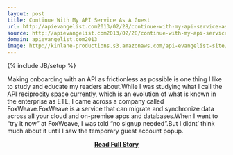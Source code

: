 ```yaml
---
layout: post
title: Continue With My API Service As A Guest
url: http://apievangelist.com2013/02/28/continue-with-my-api-service-as-a-guest/
source: http://apievangelist.com2013/02/28/continue-with-my-api-service-as-a-guest/
domain: apievangelist.com2013
image: http://kinlane-productions.s3.amazonaws.com/api-evangelist-site/blog/foxweave-logo.png
---
```

{% include JB/setup %}<p>Making onboarding with an API as frictionless as possible is one thing I like to study and educate my readers about.While I was studying what I call the API reciprocity space currently, which is an evolution of what is known in the enterprise as ETL, I came across a company called FoxWeave.FoxWeave is a service that can migrate and synchronize data across all your cloud and on-premise apps and databases.When I went to “try it now” at FoxWeave, I was told “no signup needed”.But I didnt’ think much about it until I saw the temporary guest account popup.</p>
<center><p><a href="http://apievangelist.com2013/02/28/continue-with-my-api-service-as-a-guest/" style='padding:25px; font-sze:18px; font-weight: bold;'>Read Full Story</a></p></center>
